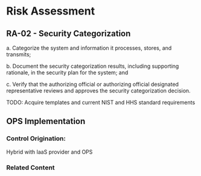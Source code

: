 # Risk Assessment
## RA-02 - Security Categorization

a. Categorize the system and information it processes, stores, and transmits;

b. Document the security categorization results, including supporting rationale, in the security plan for the system; and

c. Verify that the authorizing official or authorizing official designated representative reviews and approves the security categorization decision.

TODO: Acquire templates and current NIST and HHS standard requirements

## OPS Implementation

### Control Origination:

Hybrid with IaaS provider and OPS

### Related Content
